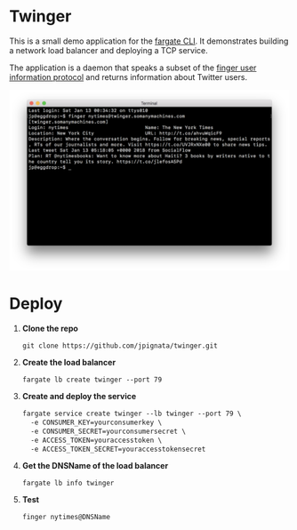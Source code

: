 # Twinger

This is a small demo application for the [fargate CLI][fargate-cli]. It
demonstrates building a network load balancer and deploying a TCP service.

The application is a daemon that speaks a subset of the [finger user information protocol][finger-rfc]
and returns information about Twitter users.

![](doc/screenshot.png)

# Deploy

1. **Clone the repo**

    ```console
    git clone https://github.com/jpignata/twinger.git
    ```

1. **Create the load balancer**

    ```console
    fargate lb create twinger --port 79
    ```

1. **Create and deploy the service**

    ```console
    fargate service create twinger --lb twinger --port 79 \
      -e CONSUMER_KEY=yourconsumerkey \
      -e CONSUMER_SECRET=yourconsumersecret \
      -e ACCESS_TOKEN=youraccesstoken \
      -e ACCESS_TOKEN_SECRET=youraccesstokensecret
    ```

1. **Get the DNSName of the load balancer**

    ```console
    fargate lb info twinger
    ```

1. **Test**

    ```console
    finger nytimes@DNSName
    ```

[finger-rfc]: https://tools.ietf.org/html/rfc1288
[fargate-cli]: https://github.com/jpignata/fargate
